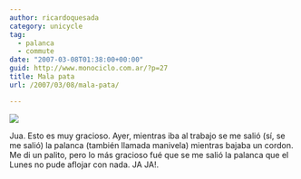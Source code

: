 ```yaml
---
author: ricardoquesada
category: unicycle
tag:
  - palanca
  - commute
date: "2007-03-08T01:38:00+00:00"
guid: http://www.monociclo.com.ar/?p=27
title: Mala pata
url: /2007/03/08/mala-pata/

---
```

[![](/wp-content/uploads/2007/03/d04d3-pedal.jpg?w=300)](/wp-content/uploads/2007/03/d04d3-pedal.jpg)

Jua. Esto es muy gracioso.
Ayer, mientras iba al trabajo se me salió (sí, se me salió) la palanca (también llamada manivela) mientras bajaba un cordon.
Me di un palito, pero lo más gracioso fué que se me salió la palanca que el Lunes no pude aflojar con nada. JA JA!.
